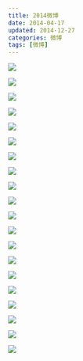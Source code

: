 ```yaml
---
title: 2014微博
date: 2014-04-17
updated: 2014-12-27
categories: 微博
tags: [微博]
---
```


![](https://raw.githubusercontent.com/rhenginium/image/main/20210423000043.png)

![](https://raw.githubusercontent.com/rhenginium/image/main/20210423000122.png)

![](https://raw.githubusercontent.com/rhenginium/image/main/20210423000325.png)

![](https://raw.githubusercontent.com/rhenginium/image/main/20210423000344.png)

![](https://raw.githubusercontent.com/rhenginium/image/main/20210423000433.png)

![](https://raw.githubusercontent.com/rhenginium/image/main/20210423000450.png)

![](https://raw.githubusercontent.com/rhenginium/image/main/20210423000513.png)

![](https://raw.githubusercontent.com/rhenginium/image/main/20210423001430.png)

![](https://raw.githubusercontent.com/rhenginium/image/main/20210423001524.png)

![](https://raw.githubusercontent.com/rhenginium/image/main/20210423001543.png)

![](https://raw.githubusercontent.com/rhenginium/image/main/20210423000059.png)

![](https://raw.githubusercontent.com/rhenginium/image/main/20210423000128.png)

![](https://raw.githubusercontent.com/rhenginium/image/main/20210423000353.png)

![](https://raw.githubusercontent.com/rhenginium/image/main/20210423000415.png)

![](https://raw.githubusercontent.com/rhenginium/image/main/20210423001447.png)

![](https://raw.githubusercontent.com/rhenginium/image/main/20210423001507.png)

![](https://raw.githubusercontent.com/rhenginium/image/main/20210423001552.png)

![](https://raw.githubusercontent.com/rhenginium/image/main/20210423001614.png)

![](https://raw.githubusercontent.com/rhenginium/image/main/20210423001632.png)

![](https://raw.githubusercontent.com/rhenginium/image/main/20210423001645.png)